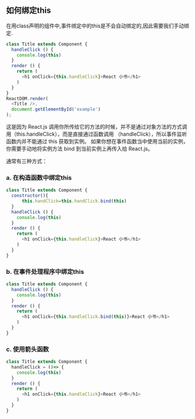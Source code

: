 ## 如何绑定this

在用class声明的组件中,事件绑定中的this是不会自动绑定的,因此需要我们手动绑定.
```javascript
class Title extends Component {
  handleClick () {
    console.log(this)
  }
  render () {
    return (
      <h1 onClick={this.handleClick}>React 小书</h1>
    )
  }
}
ReactDOM.render(
  <Title />,
  document.getElementById('example')
);
```
这是因为 React.js 调用你所传给它的方法的时候，并不是通过对象方法的方式调用（this.handleClick），而是直接通过函数调用 （handleClick），所以事件监听函数内并不能通过 this 获取到实例。
如果你想在事件函数当中使用当前的实例，你需要手动地将实例方法 bind 到当前实例上再传入给 React.js。

通常有三种方式：
### a. 在构造函数中绑定this
```javascript
class Title extends Component {
  constructor(){
      this.handClick=this.handClick.bind(this)
  }
  handleClick () {
    console.log(this)
  }
  render () {
    return (
      <h1 onClick={this.handleClick}>React 小书</h1>
    )
  }
}
```
### b. 在事件处理程序中绑定this
```javascript
class Title extends Component {
  handleClick () {
    console.log(this)
  }
  render () {
    return (
      <h1 onClick={this.handleClick.bind(this)}>React 小书</h1>
    )
  }
}
```
### c. 使用箭头函数
```javascript
class Title extends Component {
  handleClick = ()=> {
    console.log(this)
  }
  render () {
    return (
      <h1 onClick={this.handleClick}>React 小书</h1>
    )
  }
}
```